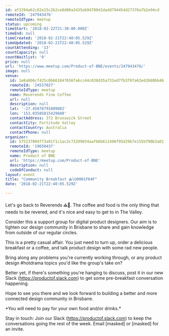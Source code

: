```yaml
---
id: af3294a62c82a15c2b2ce0d00a3435eb94709d1dadd794454d27376a7b2e94cd
remoteId: '247943476'
remoteIdType: meetup
status: upcoming
timeStart: '2018-02-22T21:30:00.000Z'
timeEnd: null
timeCreated: '2018-02-21T22:40:05.529Z'
timeUpdated: '2018-02-21T22:40:05.529Z'
countAttending: '13'
countCapacity: null
countWaitlist: '0'
price: null
url: 'https://www.meetup.com/Product-of-BNE/events/247943476/'
image: null
venue:
  id: 1e8a806cf425c0b661847656fa6cc44c038d35a731ed7fb3f07a62ed2680bb46
  remoteId: '24537027'
  remoteIdType: meetup
  name: Reverends Fine Coffee
  url: null
  description: null
  lat: '-27.45878791809082'
  lon: '153.03585815429688'
  contactAddress: 372 Brunswick Street
  contactCity: Fortitude Valley
  contactCountry: Australia
  contactPhone: null
organizer:
  id: 575237004773a91f1c1ac3c73299034aafb6b611496f95d29b7e155bf90b3a01
  remoteId: '19650437'
  remoteIdType: meetup
  name: Product of BNE
  url: 'https://meetup.com/Product-of-BNE'
  description: null
  codeOfConduct: null
layout: event
title: "Community Breakfast ⛪️\U0001F64F"
date: '2018-02-21T22:40:05.529Z'

---
```

<p>Let's go back to Reverends ⛪️🙏. The coffee and food is the only thing that needs to be revered, and it's nice and easy to get to in The Valley.</p> <p>Consider this a support group for digital product designers. Our aim is to tighten our design community in Brisbane to share and gain knowledge from outside of our regular circles.</p> <p>This is a pretty casual affair. You just need to turn up, order a delicious breakfast or a coffee, and talk product design with some rad new people.</p> <p>Bring along any problems you're currently working through, or any product design #hotdrama topics you'd like the group's take on?</p> <p>Better yet, if there's something you're hanging to discuss, post it in our new Slack (<a href="https://productof.slack.com" class="linkified">https://productof.slack.com</a>) to get some pre-breakfast conversation happening.</p> <p>Hope to see you there and we look forward to building a better and more connected design community in Brisbane.</p> <p>*You will need to pay for your own food and/or drinks.*</p> <p>Stay in touch: Join our Slack (<a href="https://productof.slack.com" class="linkified">https://productof.slack.com</a>) to keep the conversations going the rest of the week. Email [masked] or [masked] for an invite.</p>
